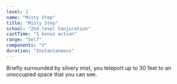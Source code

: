 ```yaml
---
level: 2
name: "Misty Step"
title: "Misty Step"
school: "2nd level Conjuration"
castTime: "1 bonus action"
range: "Self"
components: "V"
duration: "Instantaneous"
---
```


Briefly surrounded by silvery mist, you teleport up to 30 feet to an unoccupied space that you can see.

